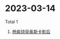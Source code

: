 # 2023-03-14

Total 1

<!-- BEGIN -->
<!-- UpdateTime Tue Mar 14 2023 02:06:55 GMT+0800 (China Standard Time) -->

1. [杨紫琼获奥斯卡影后](https://www.zhihu.com/search?q=杨紫琼获奥斯卡影后)

<!-- END -->
